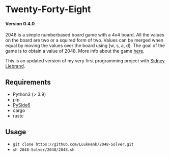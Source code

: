 # Twenty-Forty-Eight
#### Version 0.4.0
2048 is a simple numberbased board game with a 4x4 board. All the values on the board are two or a squired form of two. Values can be merged when equal by moving the values over the board using [w, s, a, d]. The goal of the game is to obtain a value of 2048. More info about the game [here](https://en.wikipedia.org/wiki/2048_(video_game)).

This is an updated version of my very first programming project with [Sidney Liebrand](https://github.com/SidOfc).

## Requirements
- Python3 (> 3.9)
- pip
- [PySide6](https://doc.qt.io/qtforpython/quickstart.html)
- cargo
- rustc

## Usage
- `git clone https://github.com/LuukHenk/2048-Solver.git`
- `sh 2048-Solver/2048/2048.sh`
